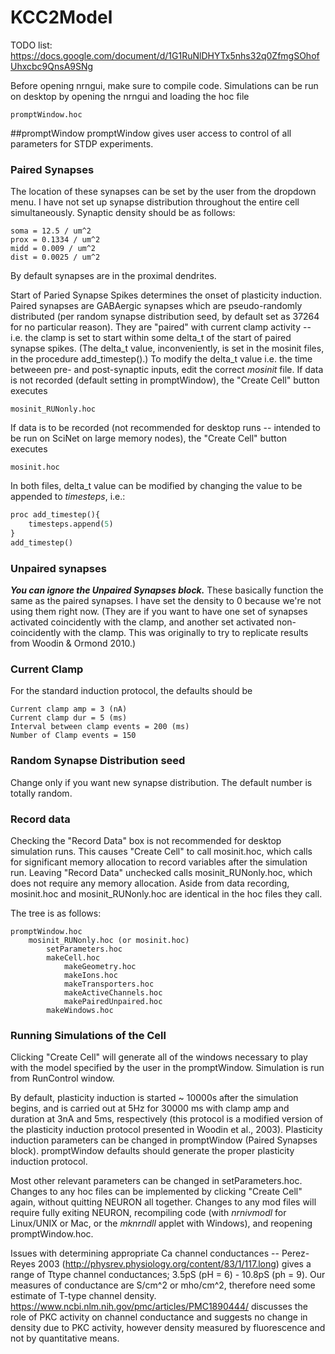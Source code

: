 # KCC2Model

TODO list:
https://docs.google.com/document/d/1G1RuNlDHYTx5nhs32q0ZfmgSOhofUhxcbc9QnsA9SNg


Before opening nrngui, make sure to compile code. Simulations can be run on desktop by opening the nrngui and loading the hoc file 
```
promptWindow.hoc
```
##promptWindow
promptWindow gives user access to control of all parameters for STDP experiments. 
### Paired Synapses
The location of these synapses can be set by the user from the dropdown menu. I have not set up synapse distribution throughout the entire cell simultaneously. Synaptic density should be as follows: 
```
soma = 12.5 / um^2
prox = 0.1334 / um^2
midd = 0.009 / um^2
dist = 0.0025 / um^2
```
By default synapses are in the proximal dendrites. 

Start of Paried Synapse Spikes determines the onset of plasticity induction. 
Paired synapses are GABAergic synapses which are pseudo-randomly distributed (per random synapse distribution seed, by default set as 37264 for no particular reason). They are "paired" with current clamp activity -- i.e. the clamp is set to start within some delta_t of the start of paired synapse spikes. (The delta_t value, inconveniently, is set in the mosinit files, in the procedure add_timestep().)
To modify the delta_t value i.e. the time betweeen pre- and post-synaptic inputs, edit the correct *mosinit* file. If data is not recorded (default setting in promptWindow), the "Create Cell" button executes 
```
mosinit_RUNonly.hoc
```
If data is to be recorded (not recommended for desktop runs -- intended to be run on SciNet on large memory nodes), the "Create Cell" button executes
```
mosinit.hoc
```
In both files, delta_t value can be modified by changing the value to be appended to *timesteps*, i.e.: 
```python
proc add_timestep(){
	timesteps.append(5)
}
add_timestep()
```
### Unpaired synapses
***You can ignore the Unpaired Synapses block.*** These basically function the same as the paired synapses. I have set the density to 0 because we're not using them right now. (They are if you want to have one set of synapses activated coincidently with the clamp, and another set activated non-coincidently with the clamp. This was originally to try to replicate results from Woodin & Ormond 2010.)

### Current Clamp
For the standard induction protocol, the defaults should be 
```
Current clamp amp = 3 (nA)
Current clamp dur = 5 (ms)
Interval between clamp events = 200 (ms) 
Number of Clamp events = 150
```

### Random Synapse Distribution seed
Change only if you want new synapse distribution. The default number is totally random.

### Record data
Checking the "Record Data" box is not recommended for desktop simulation runs. This causes "Create Cell" to call mosinit.hoc, which calls for significant memory allocation to record variables after the simulation run. Leaving "Record Data" unchecked calls mosinit_RUNonly.hoc, which does not require any memory allocation. Aside from data recording, mosinit.hoc and mosinit_RUNonly.hoc are identical in the hoc files they call. 

The tree is as follows: 
```
promptWindow.hoc
	mosinit_RUNonly.hoc (or mosinit.hoc)
		setParameters.hoc
		makeCell.hoc
			makeGeometry.hoc
			makeIons.hoc
			makeTransporters.hoc
			makeActiveChannels.hoc
			makePairedUnpaired.hoc
		makeWindows.hoc
```

### Running Simulations of the Cell
Clicking "Create Cell" will generate all of the windows necessary to play with the model specified by the user in the promptWindow. Simulation is run from RunControl window. 

By default, plasticity induction is started ~ 10000s after the simulation begins, and is carried out at 5Hz for 30000 ms with clamp amp and duration at 3nA and 5ms, respectively (this protocol is a modified version of the plasticity induction protocol presented in Woodin et al., 2003). Plasticity induction parameters can be changed in promptWindow (Paired Synapses block). promptWindow defaults should generate the proper plasticity induction protocol.

Most other relevant parameters can be changed in setParameters.hoc. Changes to any hoc files can be implemented by clicking "Create Cell" again, without quitting NEURON all together. Changes to any mod files will require fully exiting NEURON, recompiling code (with *nrnivmodl* for Linux/UNIX or Mac, or the *mknrndll* applet with Windows), and reopening promptWindow.hoc. 




Issues with determining appropriate Ca channel conductances -- 
	Perez-Reyes 2003 (http://physrev.physiology.org/content/83/1/117.long) gives a range of Ttype channel conductances; 3.5pS (pH = 6) - 10.8pS (ph = 9). Our measures of conductance are S/cm^2 or mho/cm^2, therefore need some estimate of T-type channel density. 
	https://www.ncbi.nlm.nih.gov/pmc/articles/PMC1890444/ discusses the role of PKC activity on channel conductance and suggests no change in density due to PKC activity, however density measured by fluorescence and not by quantitative means. 
